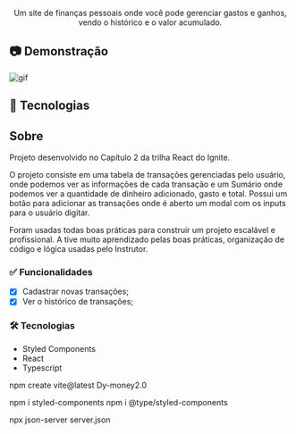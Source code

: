 <p align="center">Um site de finanças pessoais onde você pode gerenciar gastos e ganhos, vendo o histórico e o valor acumulado. </p>

## :camera: Demonstração

![gif](github/dtmoney.gif)

## :rocket: Tecnologias

## Sobre

Projeto desenvolvido no Capítulo 2 da trilha React do Ignite.

O projeto consiste em uma tabela de transações gerenciadas pelo usuário, onde podemos ver as informações de cada transação e um Sumário onde podemos ver a quantidade de dinheiro adicionado, gasto e total. Possui um botão para adicionar as transações onde é aberto um modal com os inputs para o usuário digitar.

Foram usadas todas boas práticas para construir um projeto escalável e profissional.
A tive muito aprendizado pelas boas práticas, organização de código e lógica usadas pelo Instrutor.

<h3 id="funcionalidades"> ✅ Funcionalidades </h3>

- [x] Cadastrar novas transações;
- [x] Ver o histórico de transações;

<h3 id="tecnologias"/>🛠 Tecnologias </h3>

- Styled Components
- React
- Typescript

npm create vite@latest Dy-money2.0

npm i styled-components
npm i @type/styled-components

npx json-server server.json
